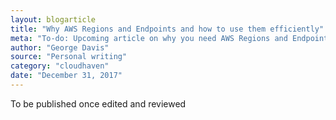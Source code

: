 ```yaml
---
layout: blogarticle
title: "Why AWS Regions and Endpoints and how to use them efficiently"
meta: "To-do: Upcoming article on why you need AWS Regions and Endpoints and how to use them efficiently."
author: "George Davis"  
source: "Personal writing"
category: "cloudhaven"
date: "December 31, 2017"
---
```


To be published once edited and reviewed